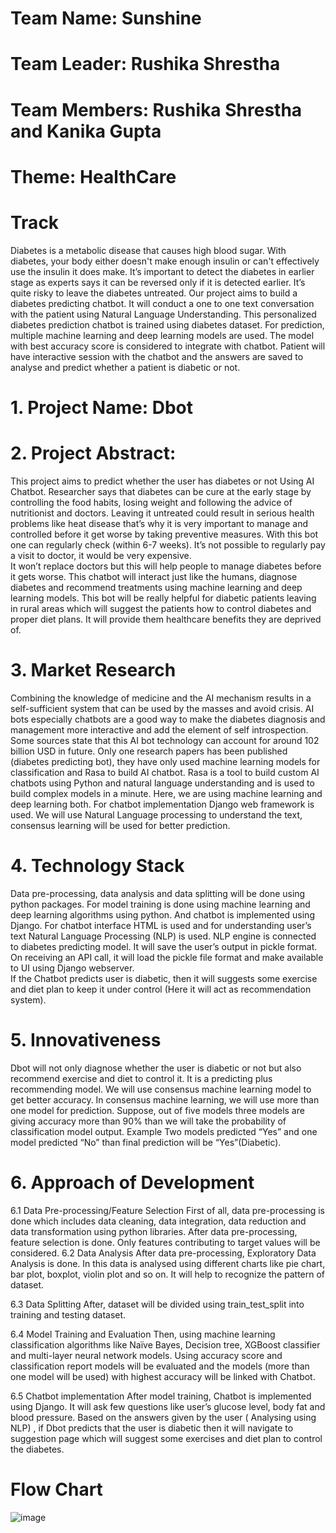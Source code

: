 # Team Name: Sunshine
# Team Leader: Rushika Shrestha
# Team Members: Rushika Shrestha and Kanika Gupta
# Theme: HealthCare

# Track
Diabetes is a metabolic disease that causes high blood sugar. With diabetes, your body either doesn't make enough insulin or can't effectively use the insulin it does make. It’s important to detect the diabetes in earlier stage as experts says it can be reversed only if it is detected earlier. It’s quite risky to leave the diabetes untreated. 
Our project aims to build a diabetes predicting chatbot. It will conduct a one to one text conversation with the patient using Natural Language Understanding. This personalized diabetes prediction chatbot is trained using diabetes dataset. For prediction, multiple machine learning and deep learning models are used. The model with best accuracy score is considered to integrate with chatbot. Patient will have interactive session with the chatbot and the answers are saved to analyse and predict whether a patient is diabetic or not.


# 1.	Project Name: Dbot

# 2.	Project Abstract:
This project aims to predict whether the user has diabetes or not Using AI Chatbot. 
Researcher says that diabetes can be cure at the early stage by controlling the food habits, losing weight and following the advice of nutritionist and doctors. Leaving it untreated could result in serious health problems like heat disease that’s why it is very important to manage and controlled before it get worse by taking preventive measures. 
With this bot one can regularly check (within 6-7 weeks). It’s not possible to regularly pay a visit to doctor, it would be very expensive.  
It won’t replace doctors but this will help people to manage diabetes before it gets worse. 
This chatbot will interact just like the humans, diagnose diabetes and recommend treatments using machine learning and deep learning models.
This bot will be really helpful for diabetic patients leaving in rural areas which will suggest the patients how to control diabetes and proper diet plans. It will provide them healthcare benefits they are deprived of. 	

# 3.	Market Research
Combining the knowledge of medicine and the AI mechanism results in a self-sufficient system that can be used by the masses and avoid crisis. AI bots especially chatbots are a good way to make the diabetes diagnosis and management more interactive and add the element of self introspection. Some sources state that this AI bot technology can account for around 102 billion USD in future. 
Only one research papers has been published (diabetes predicting bot), they have only used machine learning models for classification and Rasa to build AI chatbot. Rasa is a tool to build custom AI chatbots using Python and natural language understanding and is used to build complex models in a minute.
Here, we are using machine learning and deep learning both. For chatbot implementation Django web framework is used. We will use Natural Language processing to understand the text, consensus learning will be used for better prediction. 

# 4.	Technology Stack
Data pre-processing, data analysis and data splitting will be done using python packages.
For model training is done using machine learning and deep learning algorithms using python.
And chatbot is implemented using Django. For chatbot interface HTML is used and for understanding user’s text Natural Language Processing (NLP) is used. NLP engine is connected to diabetes predicting model. It will save the user’s output in pickle format. On receiving an API call, it will load the pickle file format and make available to UI using Django webserver.  
If the Chatbot predicts user is diabetic, then it will suggests some exercise and diet plan to keep it under control (Here it will act as recommendation system).





# 5.	Innovativeness
Dbot will not only diagnose whether the user is diabetic or not but also recommend exercise and diet to control it. It is a predicting plus recommending model.
We will use consensus machine learning model to get better accuracy. 
In consensus machine learning, we will use more than one model for prediction. Suppose, out of five models  three models are giving accuracy more than 90% than we will take the probability of classification model output.
Example Two models predicted “Yes” and one model predicted “No” than final prediction will be “Yes”(Diabetic).



# 6.	Approach of Development

6.1 Data Pre-processing/Feature Selection
First of all, data pre-processing is done which includes data cleaning, data integration, data reduction and data transformation using python libraries. After data pre-processing, feature selection is done. Only features contributing to target values will be considered. 
6.2 Data Analysis
After data pre-processing, Exploratory Data Analysis is done. In this data is analysed using different charts like pie chart, bar plot, boxplot, violin plot and so on. It will help to recognize the pattern of dataset.

6.3 Data Splitting
After, dataset will be divided using train_test_split into training and testing dataset. 

6.4 Model Training and Evaluation
Then, using machine learning classification algorithms like Naïve Bayes, Decision tree, XGBoost classifier and multi-layer neural network models.  Using accuracy score and classification report models will be evaluated and the models (more than one model will be used) with highest accuracy will be linked with Chatbot.
   
 6.5 Chatbot implementation 
After model training, Chatbot is implemented using Django. It will ask few questions like user’s glucose level, body fat and blood pressure. Based on the answers given by the user ( Analysing using NLP) , if Dbot predicts that the user is diabetic then it will navigate to suggestion page which will suggest some exercises and diet plan to control the diabetes.

                      
# Flow Chart

![image](https://user-images.githubusercontent.com/46518960/145463076-33482a7d-ce12-494c-b949-4f2d976dfb7b.png)
